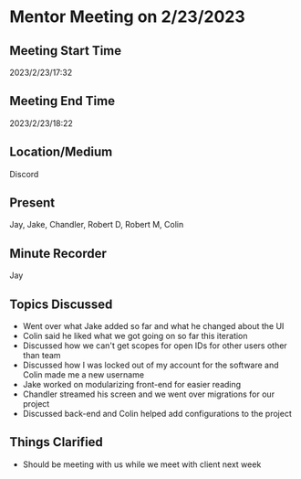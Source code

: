# Mentor Meeting on 2/23/2023

## Meeting Start Time

2023/2/23/17:32

## Meeting End Time

2023/2/23/18:22

## Location/Medium

Discord

## Present

Jay, Jake, Chandler, Robert D, Robert M, Colin

## Minute Recorder

Jay

## Topics Discussed

* Went over what Jake added so far and what he changed about the UI
* Colin said he liked what we got going on so far this iteration
* Discussed how we can't get scopes for open IDs for other users other than team
* Discussed how I was locked out of my account for the software and Colin made me a new username
* Jake worked on modularizing front-end for easier reading
* Chandler streamed his screen and we went over migrations for our project
* Discussed back-end and Colin helped add configurations to the project

## Things Clarified

* Should be meeting with us while we meet with client next week
